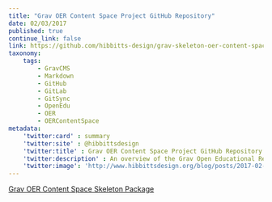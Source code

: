 ```yaml
---
title: "Grav OER Content Space Project GitHub Repository"
date: 02/03/2017
published: true
continue_link: false
link: https://github.com/hibbitts-design/grav-skeleton-oer-content-space
taxonomy:
    tags:
        - GravCMS
        - Markdown
        - GitHub
        - GitLab
        - GitSync
        - OpenEdu
        - OER
        - OERContentSpace
metadata:
    'twitter:card' : summary
    'twitter:site' : @hibbittsdesign
    'twitter:title' : Grav OER Content Space Project GitHub Repository
    'twitter:description' : An overview of the Grav Open Educational Resources (OER) Space skeleton package.
    'twitter:image': 'http://www.hibbittsdesign.org/blog/posts/2017-02-03-grav-oer-content-space-project-github-repo-linked-page/screenshot.jpg'
---
```


<a class="embedly-card" data-card-align="left" href="https://github.com/hibbitts-design/grav-skeleton-oer-content-space">Grav OER Content Space Skeleton Package</a>
<script async src="//cdn.embedly.com/widgets/platform.js" charset="UTF-8"></script>
